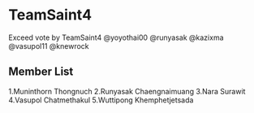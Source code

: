 # TeamSaint4
Exceed vote by TeamSaint4 @yoyothai00 @runyasak @kazixma @vasupol11 @knewrock
## Member List
1.Muninthorn Thongnuch
2.Runyasak Chaengnaimuang
3.Nara Surawit
4.Vasupol Chatmethakul
5.Wuttipong Khemphetjetsada

